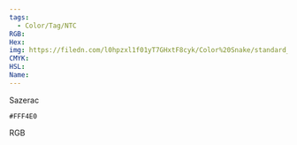 ```yaml
---
tags:
  - Color/Tag/NTC
RGB:
Hex:
img: https://filedn.com/l0hpzxl1f01yT7GHxtF8cyk/Color%20Snake/standard_csv_to_svg/%23/FFF4E0.svg
CMYK:
HSL:
Name:
---
```

Sazerac
```palette
#FFF4E0
```
RGB
